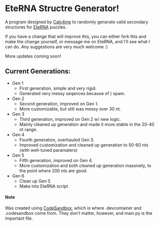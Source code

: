 # EteRNA Structre Generator!

A program designed by [Calc4me](https://eternagame.org/players/460832) to randomly generate valid secondary structures for [EteRNA](https://eternagame.org/) puzzles.

If you have a change that will improve this, you can either fork this and make the change yourself, or message me on EteRNA, and I'll see what I can do. Any suggestions are very much welcome :)

More updates coming soon!

## Current Generations:

- Gen 1
  - First generation, simple and very rigid.
  - Generated very messy seqences because of ) spam.
- Gen 2
  - Second generation, improved on Gen 1.
  - More customizable, but still was messy over 30 nt.
- Gen 3
  - Third generation, improved on Gen 2 w/ new logic.
  - Mainly cleaned up generation and made it more stable in the 20-40 nt range.
- Gen 4
  - Fourth generation, overhauled Gen 3.
  - Improved customization and cleaned up generation to 50-60 nts (with well-tuned paramaters)
- Gen 5
  - Fifth generation, improved on Gen 4.
  - More customization and both cleaned up generation massively, to the point where 200 nts are good.
- Gen 6
  - Clean up Gen 5
  - Make into EteRNA script

#### Note

Was created using [CodeSandbox](https://codesandbox.io/), which is where .devcontainer and .codesandbox come from.
They don't matter, however, and main.py is the important file.
